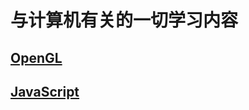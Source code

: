 # 与计算机有关的一切学习内容

## [OpenGL][1]

[1]:openGL/openGL.md

## [JavaScript][2]

[2]:JavaScript/JavaScript.md
